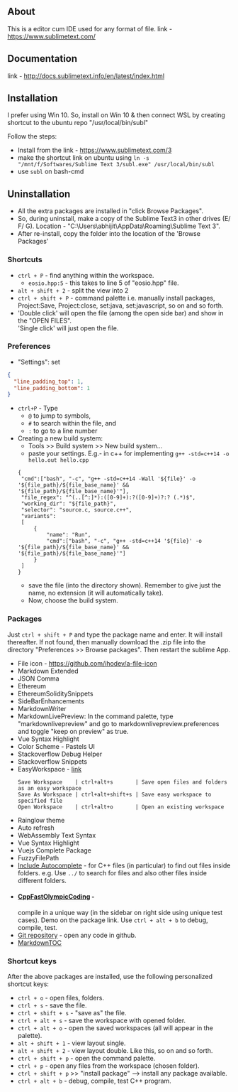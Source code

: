 ## About
This is a editor cum IDE used for any format of file.
link - https://www.sublimetext.com/

## Documentation
link - http://docs.sublimetext.info/en/latest/index.html

## Installation
I prefer using Win 10. So, install on Win 10 & then connect WSL by creating shortcut to the ubuntu repo "/usr/local/bin/subl"

Follow the steps:
* Install from the link - https://www.sublimetext.com/3
* make the shortcut link on ubuntu using `ln -s "/mnt/f/Softwares/Sublime Text 3/subl.exe" /usr/local/bin/subl`
* use `subl` on bash-cmd

## Uninstallation
* All the extra packages are installed in "click Browse Packages".
* So, during uninstall, make a copy of the Sublime Text3 in other drives (E/ F/ G). Location - "C:\Users\abhijit\AppData\Roaming\Sublime Text 3".
* After re-install, copy the folder into the location of the 'Browse Packages'

### Shortcuts
* `ctrl + P` - find anything within the workspace.
  * `eosio.hpp:5` - this takes to line 5 of "eosio.hpp" file.
* `alt + shift + 2` -  split the view into 2
* `ctrl + shift + P` - command palette i.e. manually install packages, Project:Save, Project:close, set:java, set:javascript, so on and so forth.
* 'Double click' will open the file (among the open side bar) and show in the "OPEN FILES". <br/>
  'Single click' will just open the file.

### Preferences
* "Settings": set 
```json
{
  "line_padding_top": 1,
  "line_padding_bottom": 1
}
```
* `ctrl+P` - Type 
  - `@` to jump to symbols, 
  - `#` to search within the file, and 
  - `:` to go to a line number
* Creating a new build system:
	- Tools >> Build system >> New build system...
	- paste your settings. E.g.- in c++ for implementing `g++ -std=c++14 -o hello.out hello.cpp`
	```
	{
	 "cmd":["bash", "-c", "g++ -std=c++14 -Wall '${file}' -o '${file_path}/${file_base_name}' && '${file_path}/${file_base_name}'"],
	 "file_regex": "^(..[^:]*):([0-9]+):?([0-9]+)?:? (.*)$",
	 "working_dir": "${file_path}",
	 "selector": "source.c, source.c++",
	 "variants":
	 [
		 {
			 "name": "Run",
			 "cmd":["bash", "-c", "g++ -std=c++14 '${file}' -o '${file_path}/${file_base_name}' && '${file_path}/${file_base_name}'"]
		 }
	 ]
	}
	```
	- save the file (into the directory shown). Remember to give just the name, no extension (it will automatically take).
	- Now, choose the build system.

### Packages
Just `ctrl + shift + P` and type the package name and enter. It will install thereafter. 
If not found, then manually download the .zip file into the directory "Preferences >> Browse packages". Then restart the sublime App.

* File icon - https://github.com/ihodev/a-file-icon
* Markdown Extended
* JSON Comma
* Ethereum
* EthereumSoliditySnippets
* SideBarEnhancements 
* MarkdownWriter 
* MarkdownLivePreview: In the command palette, type "markdownlivepreview" and go to markdownlivepreview.preferences and toggle "keep on preview" as true.
* Vue Syntax Highlight
* Color Scheme - Pastels UI 
* Stackoverflow Debug Helper
* Stackoverflow Snippets
* EasyWorkspace - [link](https://packagecontrol.io/packages/EasyWorkspace)
  ```
  Save Workspace    | ctrl+alt+s       | Save open files and folders as an easy workspace
  Save As Workspace | ctrl+alt+shift+s | Save easy workspace to specified file
  Open Workspace    | ctrl+alt+o       | Open an existing workspace
  ```
* Rainglow theme
* Auto refresh
* WebAssembly Text Syntax
* Vue Syntax Highlight
* Vuejs Complete Package
* FuzzyFilePath
* [Include Autocomplete](https://packagecontrol.io/packages/Include%20Autocomplete) - for C++ files (in particular) to find out files inside folders. e.g. Use `../` to search for files and also other files inside different folders.
* #### [CppFastOlympicCoding](https://packagecontrol.io/packages/CppFastOlympicCoding) - 
	compile in a unique way (in the sidebar on right side using unique test cases). Demo on the package link. Use `ctrl + alt + b` to debug, compile, test.
* [Git repository](https://packagecontrol.io/packages/Open%20in%20Git%20Repository) - open any code in github.
* [MarkdownTOC](https://github.com/naokazuterada/MarkdownTOC)

### Shortcut keys
After the above packages are installed, use the following personalized shortcut keys:
* `ctrl + o` - open files, folders.
* `ctrl + s` - save the file.
* `ctrl + shift + s` - "save as" the file.
* `ctrl + alt + s` - save the workspace with opened folder.
* `ctrl + alt + o` - open the saved workspaces (all will appear in the palette).
* `alt + shift + 1` - view layout single. 
* `alt + shift + 2` - view layout double. Like this, so on and so forth.
* `ctrl + shift + p` - open the command palette.
* `ctrl + p` - open any files from the workspace (chosen folder).
* `ctrl + shift + p` >> "install package" --> install any package available.
* `ctrl + alt + b` - debug, compile, test C++ program.


